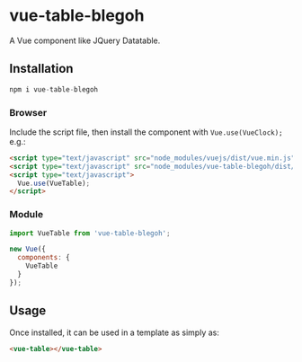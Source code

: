 # vue-table-blegoh

A Vue component like JQuery Datatable.


## Installation

```js
npm i vue-table-blegoh
```

### Browser

Include the script file, then install the component with `Vue.use(VueClock);` e.g.:

```html
<script type="text/javascript" src="node_modules/vuejs/dist/vue.min.js"></script>
<script type="text/javascript" src="node_modules/vue-table-blegoh/dist/vue-table.min.js"></script>
<script type="text/javascript">
  Vue.use(VueTable);
</script>
```

### Module

```js
import VueTable from 'vue-table-blegoh';

new Vue({
  components: {
    VueTable
  }
});

```

## Usage

Once installed, it can be used in a template as simply as:

```html
<vue-table></vue-table>
```
